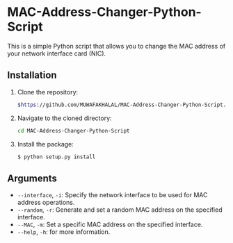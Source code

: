 # MAC-Address-Changer-Python-Script
This is a simple Python script that allows you to change the MAC address of your network interface card (NIC).


## Installation

1. Clone the repository:
    ```bash
    $https://github.com/MUWAFAKHALAL/MAC-Address-Changer-Python-Script.git
    ```
2. Navigate to the cloned directory:
   ```bash
   cd MAC-Address-Changer-Python-Script
   ```
2. Install the package:
    ```bash
    $ python setup.py install
    ```
## Arguments
- `--interface`, `-i`: Specify the network interface to be used for MAC address operations.
- `--random`, `-r`: Generate and set a random MAC address on the specified interface.
- `--MAC`, `-m`: Set a specific MAC address on the specified interface.
- `--help`, `-h`: for more information.
